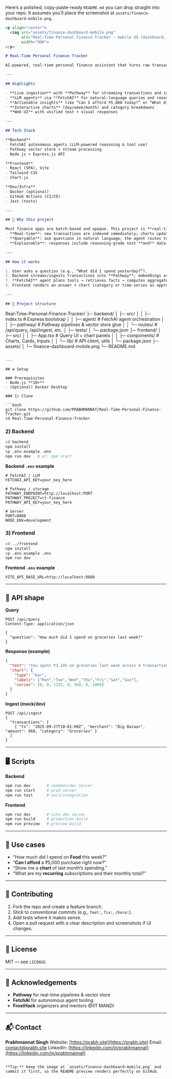 Here’s a polished, copy-paste-ready `README.md` you can drop straight into your repo. It assumes you’ll place the screenshot at `assets/finance-dashboard-mobile.png`.

```md
<p align="center">
  <img src="assets/finance-dashboard-mobile.png"
       alt="Real-Time Personal Finance Tracker — mobile UI (dashboard, analytics & AI assistant)"
       width="900">
</p>

# Real-Time Personal Finance Tracker

AI-powered, real-time personal finance assistant that turns raw transactions into answers, charts, and decisions. Built for **FrostHack 2025** under the problem statement by **Pathway & FetchAI**.

---

## Highlights

- **Live ingestion** with **Pathway** for streaming transactions and incremental indexing  
- **LLM agents** via **FetchAI** for natural-language queries and reasoning  
- **Actionable insights** like “Can I afford ₹5,000 today?” or “What did I spend on groceries last week?”  
- **Interactive charts** (day/week/month) and category breakdowns  
- **Web UI** with unified text + visual responses

---

## Tech Stack

**Backend**
- FetchAI autonomous agents (LLM-powered reasoning & tool use)
- Pathway vector store + stream processing
- Node.js + Express.js API

**Frontend**
- React (SPA), Vite
- Tailwind CSS
- Chart.js

**Dev/Infra**
- Docker (optional)
- GitHub Actions (CI/CD)
- Jest (tests)

---

## 🔎 Why this project

Most finance apps are batch-based and opaque. This project is **real-time, queryable, and explainable**:
- **Real-time**: new transactions are indexed immediately; charts update without rebuilds  
- **Queryable**: ask questions in natural language; the agent routes to data + tools  
- **Explainable**: responses include reasoning-grade text **and** data-backed visuals

---

## How it works

1. User asks a question (e.g., “What did I spend yesterday?”).  
2. Backend streams/ingests transactions into **Pathway**; embeddings are updated.  
3. **FetchAI** agent plans tools → retrieves facts → computes aggregates → prepares chart data.  
4. Frontend renders an answer + chart (category or time-series as appropriate).

---

## 📁 Project structure

```

Real-Time-Personal-Finance-Tracker/
├─ backend/
│  ├─ src/
│  │  ├─ index.ts            # Express bootstrap
│  │  ├─ agent/              # FetchAI agent orchestration
│  │  ├─ pathway/            # Pathway pipelines & vector store glue
│  │  └─ routes/             # /api/query, /api/ingest, etc.
│  ├─ tests/
│  └─ package.json
├─ frontend/
│  ├─ src/
│  │  ├─ App.tsx             # Query UI + chart panels
│  │  ├─ components/         # Charts, Cards, Inputs
│  │  └─ lib/                # API client, utils
│  └─ package.json
├─ assets/
│  └─ finance-dashboard-mobile.png
└─ README.md

````

---

## ⚙️ Setup

### Prerequisites
- Node.js **18+**
- (Optional) Docker Desktop

### 1) Clone

```bash
git clone https://github.com/PRABHMANNAT/Real-Time-Personal-Finance-Tracker.git
cd Real-Time-Personal-Finance-Tracker
````

### 2) Backend

```bash
cd backend
npm install
cp .env.example .env
npm run dev   # or: npm start
```

**Backend `.env` example**

```env
# FetchAI / LLM
FETCHAI_API_KEY=your_key_here

# Pathway / storage
PATHWAY_ENDPOINT=http://localhost:PORT
PATHWAY_PROJECT=rt-finance
PATHWAY_API_KEY=your_key_here

# Server
PORT=8080
NODE_ENV=development
```

### 3) Frontend

```bash
cd ../frontend
npm install
cp .env.example .env
npm run dev
```

**Frontend `.env` example**

```env
VITE_API_BASE_URL=http://localhost:8080
```

---

## 🔌 API shape

**Query**

```http
POST /api/query
Content-Type: application/json

{
  "question": "How much did I spend on groceries last week?"
}
```

**Response (example)**

```json
{
  "text": "You spent ₹3,245 on groceries last week across 4 transactions.",
  "chart": {
    "type": "bar",
    "labels": ["Mon","Tue","Wed","Thu","Fri","Sat","Sun"],
    "series": [0, 0, 1225, 0, 960, 0, 1060]
  }
}
```

**Ingest (mock/dev)**

```http
POST /api/ingest
{
  "transactions": [
    { "ts": "2025-09-27T10:01:00Z", "merchant": "Big Bazaar", "amount": 960, "category": "Groceries" }
  ]
}
```

---

## 🖥️ Scripts

**Backend**

```bash
npm run dev       # nodemon/dev server
npm run start     # prod server
npm run test      # unit/integration
```

**Frontend**

```bash
npm run dev       # vite dev server
npm run build     # production build
npm run preview   # preview build
```

---

## 🧭 Use cases

* “How much did I spend on **Food** this week?”
* “**Can I afford** a ₹5,000 purchase right now?”
* “Show me a **chart** of last month’s spending.”
* “What are my **recurring** subscriptions and their monthly total?”

---


## 🤝 Contributing

1. Fork the repo and create a feature branch.
2. Stick to conventional commits (e.g., `feat:`, `fix:`, `chore:`).
3. Add tests where it makes sense.
4. Open a pull request with a clear description and screenshots if UI changes.

---

## 📜 License

MIT — see `LICENSE`.

---

## 🙏 Acknowledgements

* **Pathway** for real-time pipelines & vector store
* **FetchAI** for autonomous agent tooling
* **FrostHack** organizers and mentors @IIT MANDI

---

## 📬 Contact

**Prabhmannat Singh**
Website: [https://prabh.site](https://prabh.site)
Email: [contact@prabh.site](mailto:contact@prabh.site)
LinkedIn: [https://linkedin.com/in/prabhmannat](https://linkedin.com/in/prabhmannat)

```

**Tip:** keep the image at `assets/finance-dashboard-mobile.png` and commit it first, so the README preview renders perfectly on GitHub.
```
